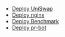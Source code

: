 - [Deploy UniSwap](./uni/README.md)
- [Deploy nginx](./axon-nginx/README.md)
- [Deploy Benchmark](./benchmark/README.md)
- [Deploy pr-bot](./pr-bot/README.md)
